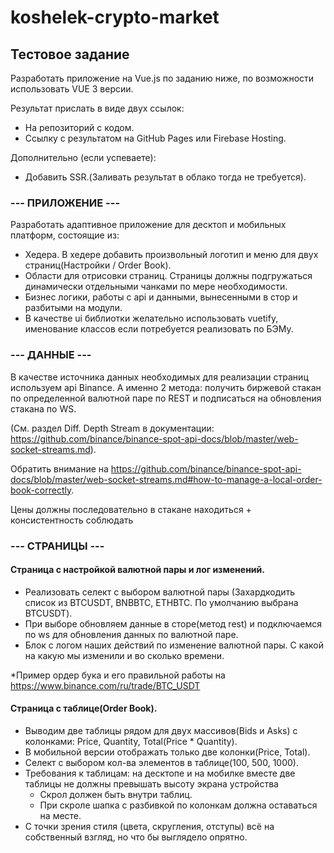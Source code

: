 # koshelek-crypto-market
## Тестовое задание

Разработать приложение на Vue.js по заданию ниже, по возможности использовать VUE 3 версии.

Результат прислать в виде двух ссылок:
 - На репозиторий с кодом.
 - Ссылку c результатом на GitHub Pages или Firebase Hosting.

Дополнительно (если успеваете):
 - Добавить SSR.(Заливать результат в облако тогда не требуется).

### --- ПРИЛОЖЕНИЕ ---

Разработать адаптивное приложение для десктоп и мобильных платформ, состоящие из:
 - Хедера. В хедере добавить произвольный логотип и меню для двух страниц(Настройки / Order Book).
 - Области для отрисовки страниц. Страницы должны подгружаться динамически отдельными чанками по мере необходимости.
 - Бизнес логики, работы с api и данными, вынесенными в стор и разбитыми на модули.
 - В качестве ui библиотки желательно использовать vuetify, именование классов если потребуется реализовать по БЭМу.
   
### --- ДАННЫЕ ---

В качестве источника данных необходимых для реализации страниц используем api Binance. 
А именно 2 метода: получить биржевой стакан по определенной валютной паре по REST и подписаться на обновления стакана по WS. 

(См. раздел Diff. Depth Stream в документации: https://github.com/binance/binance-spot-api-docs/blob/master/web-socket-streams.md).

Обратить внимание на
   https://github.com/binance/binance-spot-api-docs/blob/master/web-socket-streams.md#how-to-manage-a-local-order-book-correctly.

Цены должны последовательно в стакане находиться + консистентность соблюдать

### --- СТРАНИЦЫ ---

#### Страница с настройкой валютной пары и лог изменений.

 - Реализовать селект с выбором валютной пары (Захардкодить список из BTCUSDT, BNBBTC, ETHBTC. По умолчанию выбрана BTCUSDT).
 - При выборе обновляем данные в сторе(метод rest) и подключаемся по ws для обновления данных по валютной паре. 
 - Блок с логом наших действий по изменение валютной пары. С какой на какую мы изменили и во сколько времени.

*Пример ордер бука и его правильной работы на https://www.binance.com/ru/trade/BTC_USDT

#### Страница с таблице(Order Book).
 - Выводим две таблицы рядом для двух массивов(Bids и Asks) с колонками: Price, Quantity, Total(Price * Quantity).
 - В мобильной версии отображать только две колонки(Price, Total).
 - Селект с выбором кол-ва элементов в таблице(100, 500, 1000).
 - Требования к таблицам: на десктопе и на мобилке вместе две таблицы не должны превышать высоту экрана устройства 
   - Скрол должен быть внутри таблиц.
   - При скроле шапка с разбивкой по колонкам должна оставаться на месте.
 - С точки зрения стиля (цвета, скругления, отступы) всё на собственный взгляд, но что бы выглядело опрятно.

